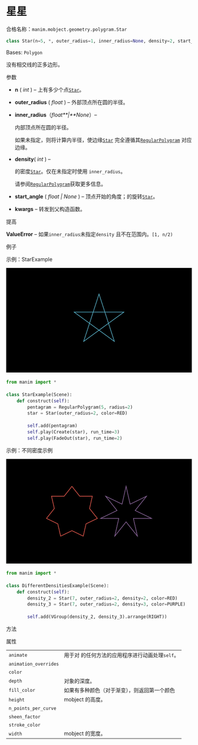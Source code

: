 # 星星

合格名称：`manim.mobject.geometry.polygram.Star`

```py
class Star(n=5, *, outer_radius=1, inner_radius=None, density=2, start_angle=1.5707963267948966, **kwargs)
```

Bases: `Polygon`

没有相交线的正多边形。

参数

- **n** ( _int_ ) – 上有多少个点[`Star`]()。
- **outer_radius** ( _float_ ) – 外部顶点所在圆的半径。
- **inner_radius**（_float**|**None_）–

  内部顶点所在圆的半径。

  如果未指定，则将计算内半径，使边缘[`Star`]() 完全遵循其[`RegularPolygram`]() 对应边缘。

- **density**( _int_ ) –

  的密度[`Star`]()。仅在未指定时使用 `inner_radius`。

  请参阅[`RegularPolygram`](")获取更多信息。

- **start_angle** ( _float_ _|_ _None_ ) – 顶点开始的角度；的旋转[`Star`]()。
- **kwargs** – 转发到父构造函数。

提高

**ValueError** – 如果`inner_radius`未指定`density` 且不在范围内。`[1, n/2)`

例子

示例：StarExample 

![StarExample-1.gif](../../static/StarExample-1.gif)

```py
from manim import *

class StarExample(Scene):
    def construct(self):
        pentagram = RegularPolygram(5, radius=2)
        star = Star(outer_radius=2, color=RED)

        self.add(pentagram)
        self.play(Create(star), run_time=3)
        self.play(FadeOut(star), run_time=2)
```


示例：不同密度示例

![DifferentDensitiesExample-1.png](../../static/DifferentDensitiesExample-1.png)

```py
from manim import *

class DifferentDensitiesExample(Scene):
    def construct(self):
        density_2 = Star(7, outer_radius=2, density=2, color=RED)
        density_3 = Star(7, outer_radius=2, density=3, color=PURPLE)

        self.add(VGroup(density_2, density_3).arrange(RIGHT))
```


方法



属性

|||
|-|-|
`animate`|用于对 的任何方法的应用程序进行动画处理`self`。
`animation_overrides`|
`color`|
`depth`|对象的深度。
`fill_color`|如果有多种颜色（对于渐变），则返回第一个颜色
`height`|mobject 的高度。
`n_points_per_curve`|
`sheen_factor`|
`stroke_color`|
`width`|mobject 的宽度。
